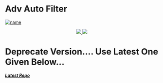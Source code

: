 # Adv Auto Filter 

[![name](https://www.herokucdn.com/deploy/button.svg)](https://heroku.com/deploy?template=https://github.com/Mkbotskvrrrrrr/mybot)

<p align="center">
  <a href="https://github.com/AlbertEinsteinTG/Adv-Auto-Filter-Bot/stargazers">
    <img src="https://img.shields.io/github/stars/AlbertEinsteinTG/Adv-Auto-Filter-Bot?style=social">

  </a>
  
  <a href="https://github.com/AlbertEinsteinTG/Adv-Auto-Filter-Bot/fork">
    <img src="https://img.shields.io/github/forks/AlbertEinsteinTG/Adv-Auto-Filter-Bot?label=Fork&style=social">

  </a>  
</p>


# Deprecate Version.... Use Latest One Given Below... 

<i>**[Latest Repo](https://github.com/AlbertEinsteinTG/Adv-Auto-Filter-Bot-V2)**</i>
